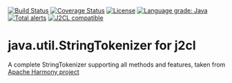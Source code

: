 [![Build Status](https://github.com/mP1/j2cl-java-util-StringTokenizer/workflows/build.yaml/badge.svg)](https://github.com/mP1/j2cl-java-util-StringTokenizer/actions/workflows/build.yaml/badge.svg)
[![Coverage Status](https://coveralls.io/repos/github/mP1/j2cl-java-util-StringTokenizer/badge.svg?branch=master)](https://coveralls.io/github/mP1/j2cl-java-util-StringTokenizer?branch=master)
[![License](https://img.shields.io/badge/License-Apache%202.0-blue.svg)](https://opensource.org/licenses/Apache-2.0)
[![Language grade: Java](https://img.shields.io/lgtm/grade/java/g/mP1/j2cl-java-util-StringTokenizer.svg?logo=lgtm&logoWidth=18)](https://lgtm.com/projects/g/mP1/j2cl-java-util-StringTokenizer/context:java)
[![Total alerts](https://img.shields.io/lgtm/alerts/g/mP1/j2cl-java-util-StringTokenizer.svg?logo=lgtm&logoWidth=18)](https://lgtm.com/projects/g/mP1/j2cl-java-util-StringTokenizer/alerts/)
[![J2CL compatible](https://img.shields.io/badge/J2CL-compatible-brightgreen.svg)](https://github.com/mP1/j2cl-central)



# java.util.StringTokenizer for j2cl

A complete StringTokenizer supporting all methods and features, taken from [Apache Harmony project](https://github.com/apache/harmony/blob/trunk/classlib/modules/luni/src/main/java/java/util/StringTokenizer.java)




